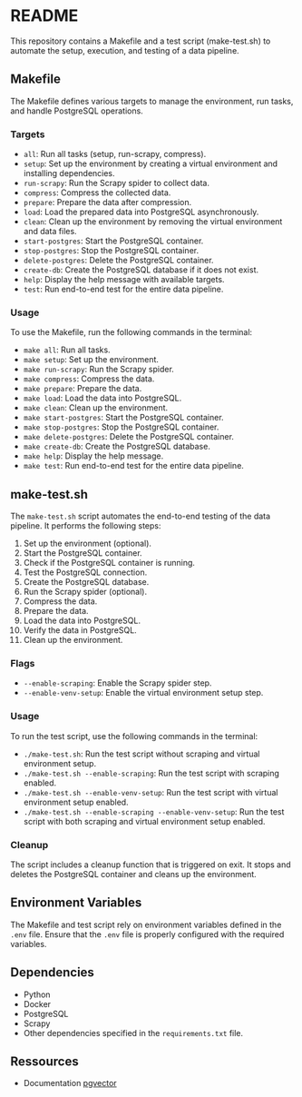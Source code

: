 # README

This repository contains a Makefile and a test script (make-test.sh) to automate the setup, execution, and testing of a data pipeline.

## Makefile

The Makefile defines various targets to manage the environment, run tasks, and handle PostgreSQL operations.

### Targets

- `all`: Run all tasks (setup, run-scrapy, compress).
- `setup`: Set up the environment by creating a virtual environment and installing dependencies.
- `run-scrapy`: Run the Scrapy spider to collect data.
- `compress`: Compress the collected data.
- `prepare`: Prepare the data after compression.
- `load`: Load the prepared data into PostgreSQL asynchronously.
- `clean`: Clean up the environment by removing the virtual environment and data files.
- `start-postgres`: Start the PostgreSQL container.
- `stop-postgres`: Stop the PostgreSQL container.
- `delete-postgres`: Delete the PostgreSQL container.
- `create-db`: Create the PostgreSQL database if it does not exist.
- `help`: Display the help message with available targets.
- `test`: Run end-to-end test for the entire data pipeline.

### Usage

To use the Makefile, run the following commands in the terminal:

- `make all`: Run all tasks.
- `make setup`: Set up the environment.
- `make run-scrapy`: Run the Scrapy spider.
- `make compress`: Compress the data.
- `make prepare`: Prepare the data.
- `make load`: Load the data into PostgreSQL.
- `make clean`: Clean up the environment.
- `make start-postgres`: Start the PostgreSQL container.
- `make stop-postgres`: Stop the PostgreSQL container.
- `make delete-postgres`: Delete the PostgreSQL container.
- `make create-db`: Create the PostgreSQL database.
- `make help`: Display the help message.
- `make test`: Run end-to-end test for the entire data pipeline.

## make-test.sh

The `make-test.sh` script automates the end-to-end testing of the data pipeline. It performs the following steps:

1. Set up the environment (optional).
2. Start the PostgreSQL container.
3. Check if the PostgreSQL container is running.
4. Test the PostgreSQL connection.
5. Create the PostgreSQL database.
6. Run the Scrapy spider (optional).
7. Compress the data.
8. Prepare the data.
9. Load the data into PostgreSQL.
10. Verify the data in PostgreSQL.
11. Clean up the environment.

### Flags

- `--enable-scraping`: Enable the Scrapy spider step.
- `--enable-venv-setup`: Enable the virtual environment setup step.

### Usage

To run the test script, use the following commands in the terminal:

- `./make-test.sh`: Run the test script without scraping and virtual environment setup.
- `./make-test.sh --enable-scraping`: Run the test script with scraping enabled.
- `./make-test.sh --enable-venv-setup`: Run the test script with virtual environment setup enabled.
- `./make-test.sh --enable-scraping --enable-venv-setup`: Run the test script with both scraping and virtual environment setup enabled.

### Cleanup

The script includes a cleanup function that is triggered on exit. It stops and deletes the PostgreSQL container and cleans up the environment.

## Environment Variables

The Makefile and test script rely on environment variables defined in the `.env` file. Ensure that the `.env` file is properly configured with the required variables.

## Dependencies

- Python
- Docker
- PostgreSQL
- Scrapy
- Other dependencies specified in the `requirements.txt` file.

## Ressources

- Documentation [pgvector](https://github.com/pgvector/pgvector)
